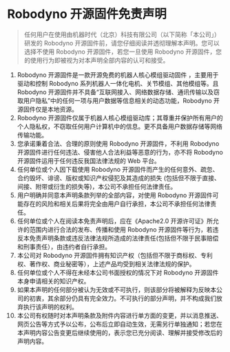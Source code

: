 # Robodyno 开源固件免责声明

> 任何用户在使用由机器时代（北京）科技有限公司（以下简称「本公司」）研发的 Robodyno 开源固件前，请您仔细阅读并透彻理解本声明。您可以选择不使用 Robodyno 开源固件，若您一旦使用 Robodyno 开源固件，您的使用行为即被视为对本声明全部内容的认可和接受。

1. Robodyno 开源固件是一款开源免费的机器人核心模组驱动固件 ，主要用于驱动和控制 Robodyno 系列机器人一体化电机、关节模组、其他模组等。且 Robodyno 开源固件并不具备“互联网接入、网络数据存储、通讯传输以及窃取用户隐私”中的任何一项与用户数据等信息相关的动态功能，Robodyno 开源固件仅是本地资源。
2. Robodyno 开源固件仅属于机器人核心模组驱动库；其尊重并保护所有用户的个人隐私权，不窃取任何用户计算机中的信息。更不具备用户数据存储等网络传输功能。
3. 您承诺秉着合法、合理的原则使用 Robodyno 开源固件，不利用 Robodyno 开源固件进行任何违法、侵害他人合法利益等恶意的行为，亦不将 Robodyno 开源固件运用于任何违反我国法律法规的 Web 平台。
4. 任何单位或个人因下载使用 Robodyno 开源固件而产生的任何意外、疏忽、合约毁坏、诽谤、版权或知识产权侵犯及其造成的损失 (包括但不限于直接、间接、附带或衍生的损失等)，本公司不承担任何法律责任。
5. 用户明确并同意本声明条款列举的全部内容，对使用 Robodyno 开源固件可能存在的风险和相关后果将完全由用户自行承担，本公司不承担任何法律责任。
6. 任何单位或个人在阅读本免责声明后，应在《Apache2.0 开源许可证》所允许的范围内进行合法的发布、传播和使用 Robodyno 开源固件等行为，若违反本免责声明条款或违反法律法规所造成的法律责任(包括但不限于民事赔偿和刑事责任），由违约者自行承担。
7. 本公司对 Robodyno 开源固件拥有知识产权（包括但不限于商标权、专利权、著作权、商业秘密等），上述产品均受到相关法律法规的保护。
8. 任何单位或个人不得在未经本公司书面授权的情况下对 Robodyno 开源固件本身申请相关的知识产权。
9. 如果本声明的任何部分被认为无效或不可执行，则该部分将被解释为反映本公司的初衷，其余部分仍具有完全效力。不可执行的部分声明，并不构成我们放弃执行该声明的权利。
10. 本公司有权随时对本声明条款及附件内容进行单方面的变更，并以消息推送、网页公告等方式予以公布，公布后立即自动生效，无需另行单独通知；若您在本声明内容公告变更后继续使用的，表示您已充分阅读、理解并接受修改后的声明内容。
